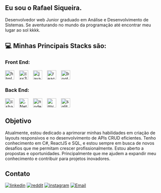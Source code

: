 ## Eu sou o Rafael Siqueira.
Desenvolvedor web Junior graduado em Análise e Desenvolvimento de Sistemas. Se aventurando no mundo da programação até encontrar meu lugar ao sol kkkk.
## 💻 Minhas Principais Stacks são:
### Front End: 
<div align="left">
  <img src="https://cdn.jsdelivr.net/gh/devicons/devicon/icons/html5/html5-original.svg" height="30" alt="html5 logo" style="display:inline-block; margin-right:12px;" />
  <img src="https://cdn.jsdelivr.net/gh/devicons/devicon/icons/css3/css3-original.svg" height="30" alt="css3 logo" style="display:inline-block; margin-right:12px;" />
  <img src="https://cdn.jsdelivr.net/gh/devicons/devicon/icons/javascript/javascript-original.svg" height="30" alt="javascript logo" style="display:inline-block; margin-right:12px;" />
  <img src="https://cdn.jsdelivr.net/gh/devicons/devicon/icons/react/react-original.svg" height="30" alt="react logo" style="display:inline-block; margin-right:12px;" />
  <img src="https://cdn.jsdelivr.net/gh/devicons/devicon/icons/bootstrap/bootstrap-original.svg" height="30" alt="bootstrap logo" style="display:inline-block; margin-right:12px;" />
</div> 

### Back End:
<div align="left"> 
  <img src="https://cdn.jsdelivr.net/gh/devicons/devicon/icons/csharp/csharp-original.svg" height="30" alt="csharp logo" style="display:inline-block; margin-right:12px;" />
  <img src="https://learn.microsoft.com/pt-br/media/logos/logo_net.svg" height="30" alt=".Net logo" style="display:inline-block; margin-right:12px;" />
  <img src="https://cdn.jsdelivr.net/gh/devicons/devicon/icons/nodejs/nodejs-original.svg" height="30" alt="nodejs logo" style="display:inline-block; margin-right:12px;" />
  <img src="https://cdn.jsdelivr.net/gh/devicons/devicon/icons/mysql/mysql-original.svg" height="30" alt="mysql logo" style="display:inline-block; margin-right:12px;" />
  <img src="https://cdn.jsdelivr.net/gh/devicons/devicon/icons/sqlite/sqlite-original.svg" height="30" alt="sqlite logo" style="display:inline-block; margin-right:12px;" />
</div>

## Objetivo

Atualmente, estou dedicado a aprimorar minhas habilidades em criação de layouts responsivos e no desenvolvimento de APIs CRUD eficientes. Tenho conhecimento em C#, ReactJS e SQL, e estou sempre em busca de novos desafios que me permitam crescer profissionalmente.
Estou aberto a propostas e oportunidades. Principalmente que me ajudem a expandir meu conhecimento e contribuir para projetos inovadores.

## Contato

[![linkedin](https://img.shields.io/badge/LinkedIn-0077B5?style=for-the-badge&logo=linkedin&logoColor=white)](https://www.linkedin.com/in/rafael-siqueira-381884153/) 
[![reddit](https://img.shields.io/badge/Reddit-FF4500?style=for-the-badge&logo=reddit&logoColor=white)](https://www.reddit.com/user/rafukka) 
[![instagram](https://img.shields.io/badge/Instagram-E4405F?style=for-the-badge&logo=instagram&logoColor=white)](https://www.instagram.com/siqueiraa98/)
[![Email](https://img.shields.io/badge/Email-red?style=for-the-badge&logo=gmail)](mailto:rafaelsiqueira.98bm@gmail.com)
